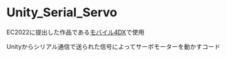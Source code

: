 # Unity_Serial_Servo
EC2022に提出した作品である[モバイル4DX](https://ipsj.ixsq.nii.ac.jp/ej/?action=repository_action_common_download&item_id=219495&item_no=1&attribute_id=1&file_no=1)で使用

Unityからシリアル通信で送られた信号によってサーボモーターを動かすコード
